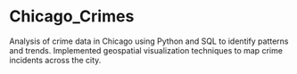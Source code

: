 # Chicago_Crimes
Analysis of crime data in Chicago using Python and SQL to identify patterns and trends. Implemented geospatial visualization techniques to map crime incidents across the city.
